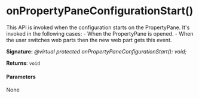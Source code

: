 # onPropertyPaneConfigurationStart()

This API is invoked when the configuration starts on the PropertyPane. It's invoked in the following cases: - When the PropertyPane is opened. - When the user switches web parts then the new web part gets this event.

**Signature:** _@virtual protected onPropertyPaneConfigurationStart(): void;_

**Returns**: `void`



#### Parameters
None

